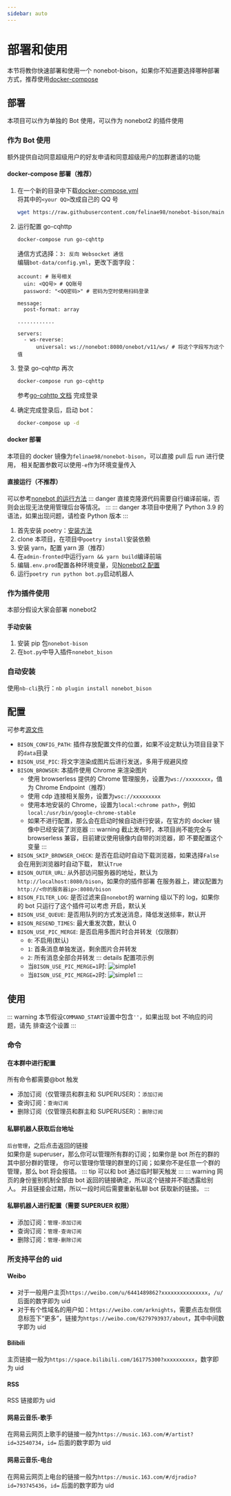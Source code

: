```yaml
---
sidebar: auto
---
```


# 部署和使用

本节将教你快速部署和使用一个 nonebot-bison，如果你不知道要选择哪种部署方式，推荐使用[docker-compose](#docker-compose部署-推荐)

## 部署

本项目可以作为单独的 Bot 使用，可以作为 nonebot2 的插件使用

### 作为 Bot 使用

额外提供自动同意超级用户的好友申请和同意超级用户的加群邀请的功能

#### docker-compose 部署（推荐）

1. 在一个新的目录中下载[docker-compose.yml](https://raw.githubusercontent.com/felinae98/nonebot-bison/main/docker-compose.yml)  
   将其中的`<your QQ>`改成自己的 QQ 号
   ```bash
   wget https://raw.githubusercontent.com/felinae98/nonebot-bison/main/docker-compose.yml
   ```
2. 运行配置 go-cqhttp

   ```bash
   docker-compose run go-cqhttp
   ```

   通信方式选择：`3: 反向 Websocket 通信`  
   编辑`bot-data/config.yml`，更改下面字段：

   ```
   account: # 账号相关
     uin: <QQ号> # QQ账号
     password: "<QQ密码>" # 密码为空时使用扫码登录

   message:
     post-format: array

   ............

   servers:
     - ws-reverse:
         universal: ws://nonebot:8080/onebot/v11/ws/ # 将这个字段写为这个值
   ```

3. 登录 go-cqhttp
   再次
   ```bash
   docker-compose run go-cqhttp
   ```
   参考[go-cqhttp 文档](https://docs.go-cqhttp.org/faq/slider.html#%E6%96%B9%E6%A1%88a-%E8%87%AA%E8%A1%8C%E6%8A%93%E5%8C%85)
   完成登录
4. 确定完成登录后，启动 bot：
   ```bash
   docker-compose up -d
   ```

#### docker 部署

本项目的 docker 镜像为`felinae98/nonebot-bison`，可以直接 pull 后 run 进行使用，
相关配置参数可以使用`-e`作为环境变量传入

#### 直接运行（不推荐）

可以参考[nonebot 的运行方法](https://v2.nonebot.dev/guide/getting-started.html)
::: danger
直接克隆源代码需要自行编译前端，否则会出现无法使用管理后台等情况。
:::
::: danger
本项目中使用了 Python 3.9 的语法，如果出现问题，请检查 Python 版本
:::

1. 首先安装 poetry：[安装方法](https://python-poetry.org/docs/#installation)
2. clone 本项目，在项目中`poetry install`安装依赖
3. 安装 yarn，配置 yarn 源（推荐）
4. 在`admin-fronted`中运行`yarn && yarn build`编译前端
5. 编辑`.env.prod`配置各种环境变量，见[Nonebot2 配置](https://v2.nonebot.dev/guide/basic-configuration.html)
6. 运行`poetry run python bot.py`启动机器人

### 作为插件使用

本部分假设大家会部署 nonebot2

#### 手动安装

1. 安装 pip 包`nonebot-bison`
2. 在`bot.py`中导入插件`nonebot_bison`

### 自动安装

使用`nb-cli`执行：`nb plugin install nonebot_bison`

## 配置

可参考[源文件](https://github.com/felinae98/nonebot-bison/blob/main/src/plugins/nonebot_bison/plugin_config.py)

- `BISON_CONFIG_PATH`: 插件存放配置文件的位置，如果不设定默认为项目目录下的`data`目录
- `BISON_USE_PIC`: 将文字渲染成图片后进行发送，多用于规避风控
- `BISON_BROWSER`: 本插件使用 Chrome 来渲染图片
  - 使用 browserless 提供的 Chrome 管理服务，设置为`ws://xxxxxxxx`，值为 Chrome Endpoint（推荐）
  - 使用 cdp 连接相关服务，设置为`wsc://xxxxxxxxx`
  - 使用本地安装的 Chrome，设置为`local:<chrome path>`，例如`local:/usr/bin/google-chrome-stable`
  - 如果不进行配置，那么会在启动时候自动进行安装，在官方的 docker 镜像中已经安装了浏览器
    ::: warning
    截止发布时，本项目尚不能完全与 browserless 兼容，目前建议使用镜像内自带的浏览器，即
    不要配置这个变量
    :::
- `BISON_SKIP_BROWSER_CHECK`: 是否在启动时自动下载浏览器，如果选择`False`会在用到浏览器时自动下载，
  默认`True`
- `BISON_OUTER_URL`: 从外部访问服务器的地址，默认为`http://localhost:8080/bison`，如果你的插件部署
  在服务器上，建议配置为`http://<你的服务器ip>:8080/bison`
- `BISON_FILTER_LOG`: 是否过滤来自`nonebot`的 warning 级以下的 log，如果你的 bot 只运行了这个插件可以考虑
  开启，默认关
- `BISON_USE_QUEUE`: 是否用队列的方式发送消息，降低发送频率，默认开
- `BISON_RESEND_TIMES`: 最大重发次数，默认 0
- `BISON_USE_PIC_MERGE`: 是否启用多图片时合并转发（仅限群）
  - `0`: 不启用(默认)
  - `1`: 首条消息单独发送，剩余图片合并转发
  - `2`: 所有消息全部合并转发
    ::: details 配置项示例
  - 当`BISON_USE_PIC_MERGE=1`时:
    ![simple1](./pic/forward-msg-simple1.png)
  - 当`BISON_USE_PIC_MERGE=2`时:
    ![simple1](./pic/forward-msg-simple2.png)
    :::

## 使用

::: warning
本节假设`COMMAND_START`设置中包含`''`，如果出现 bot 不响应的问题，请先
排查这个设置
:::

### 命令

#### 在本群中进行配置

所有命令都需要@bot 触发

- 添加订阅（仅管理员和群主和 SUPERUSER）：`添加订阅`
- 查询订阅：`查询订阅`
- 删除订阅（仅管理员和群主和 SUPERUSER）：`删除订阅`

#### 私聊机器人获取后台地址

`后台管理`，之后点击返回的链接  
如果你是 superuser，那么你可以管理所有群的订阅；如果你是 bot 所在的群的其中部分群的管理，
你可以管理你管理的群里的订阅；如果你不是任意一个群的管理，那么 bot 将会报错。
::: tip
可以和 bot 通过临时聊天触发
:::
::: warning
网页的身份鉴别机制全部由 bot 返回的链接确定，所以这个链接并不能透露给别人。
并且链接会过期，所以一段时间后需要重新私聊 bot 获取新的链接。
:::

#### 私聊机器人进行配置（需要 SUPERUER 权限）

- 添加订阅：`管理-添加订阅`
- 查询订阅：`管理-查询订阅`
- 删除订阅：`管理-删除订阅`

### 所支持平台的 uid

#### Weibo

- 对于一般用户主页`https://weibo.com/u/6441489862?xxxxxxxxxxxxxxx`，`/u/`后面的数字即为 uid
- 对于有个性域名的用户如：`https://weibo.com/arknights`，需要点击左侧信息标签下“更多”，链接为`https://weibo.com/6279793937/about`，其中中间数字即为 uid

#### Bilibili

主页链接一般为`https://space.bilibili.com/161775300?xxxxxxxxxx`，数字即为 uid

#### RSS

RSS 链接即为 uid

#### 网易云音乐-歌手

在网易云网页上歌手的链接一般为`https://music.163.com/#/artist?id=32540734`，`id=`
后面的数字即为 uid

#### 网易云音乐-电台

在网易云网页上电台的链接一般为`https://music.163.com/#/djradio?id=793745436`，`id=`
后面的数字即为 uid
